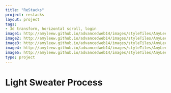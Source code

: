 ```yaml
---
title: "ReStacks"
project: restacks
layout: project
tags:
- 3d transform, horizontal scroll, login
image1: http://amyleew.github.io/advancedweb14/images/styleTiles/AmyLeeWalton_StyleTiles_Page_1.jpg
image2: http://amyleew.github.io/advancedweb14/images/styleTiles/AmyLeeWalton_StyleTiles_Page_2.jpg
image3: http://amyleew.github.io/advancedweb14/images/styleTiles/AmyLeeWalton_StyleTiles_Page_3.jpg
image4: http://amyleew.github.io/advancedweb14/images/styleTiles/AmyLeeWalton_StyleTiles_Page_4.jpg
image5: http://amyleew.github.io/advancedweb14/images/styleTiles/AmyLeeWalton_StyleTiles_Page_5.jpg
type: project
---
```


# Light Sweater Process